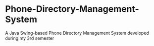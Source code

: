 # Phone-Directory-Management-System
A Java Swing-based Phone Directory Management System developed during my 3rd semester
